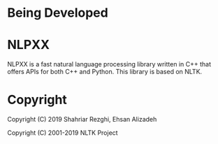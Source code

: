 # Being Developed

# NLPXX
NLPXX is a fast natural language processing library written in C++ that offers APIs for both C++ and Python. This library is based on NLTK.

# Copyright
Copyright (C) 2019 Shahriar Rezghi, Ehsan Alizadeh

Copyright (C) 2001-2019 NLTK Project
